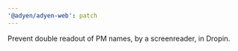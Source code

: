 ```yaml
---
'@adyen/adyen-web': patch
---
```


Prevent double readout of PM names, by a screenreader, in Dropin.
